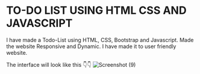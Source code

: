 # TO-DO LIST USING HTML CSS AND JAVASCRIPT

I have made a Todo-List using HTML, CSS, Bootstrap and Javascript.
Made the website Responsive and Dynamic.
I have made it to user friendly website.

The interface will look like this 👇👇
![Screenshot (9)](https://github.com/user-attachments/assets/c982eba8-89f7-4869-9025-758de208f967)

